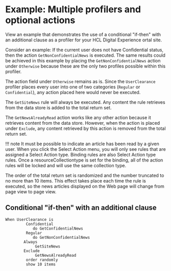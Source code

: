 # Example: Multiple profilers and optional actions

View an example that demonstrates the use of a conditional "if-then" with an additional clause as a profiler for your HCL Digital Experience ortal site.

Consider an example: If the current user does not have Confidential status, then the action `GetNonConfidentialNews` is executed. The same results could be achieved in this example by placing the `GetNonConfidentialNews` action under `Otherwise` because these are the only two profiles possible within this profiler.

The action field under `Otherwise` remains as is. Since the `UserClearance` profiler places every user into one of two categories \(`Regular` or `Confidential`\), any action placed here would never be executed.

The `GetSiteNews` rule will always be executed. Any content the rule retrieves from the data store is added to the total return set.

The `GetNewsAlreadyRead` action works like any other action because it retrieves content from the data store. However, when the action is placed under `Exclude`, any content retrieved by this action is removed from the total return set.

!!! note
	It must be possible to indicate an article has been read by a given user. When you click the Select Action menu, you will only see rules that are assigned a Select Action type. Binding rules are also Select Action type rules. Once a resourceCollectiontype is set for the binding, all of the action rules will be locked and will use the same collection type.

The order of the total return set is randomized and the number truncated to no more than 10 items. This effect takes place each time the rule is executed, so the news articles displayed on the Web page will change from page view to page view.

## Conditional "if-then" with an additional clause

```
When UserClearance is
  	     Confidential
  	        do GetConfidentialNews
  	     Regular
  	        do GetNonConfidentialNews
  	    Always
  	         GetSiteNews
  	    Exclude
  	         GetNewsAlreadyRead
  	     order randomly
  	     show 10 items
```


